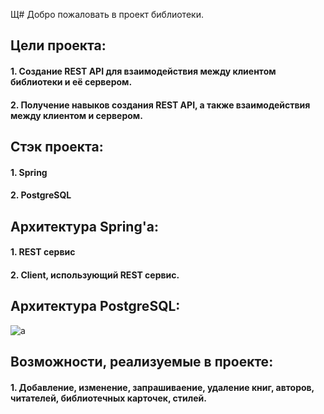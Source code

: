 Щ# Добро пожаловать в проект библиотеки.

## Цели проекта:
#### 1. Создание REST API для взаимодействия между клиентом библиотеки и её сервером.

#### 2. Получение навыков создания REST API, а также взаимодействия между клиентом и сервером.

## Стэк проекта:
#### 1. Spring
#### 2. PostgreSQL

## Архитектура Spring'а:
#### 1. REST сервис
#### 2. Client, использующий REST сервис.

## Архитектура PostgreSQL:

![a](https://github.com/{BloodSpyy}/{LibaryREST}/raw/{main}/{static}/DataBaseSchema.png)

## Возможности, реализуемые в проекте:
#### 1. Добавление, изменение, запрашиваение, удаление книг, авторов, читателей, библиотечных карточек, стилей.
